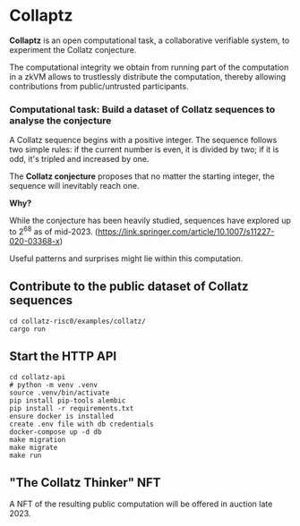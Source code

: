 # Collaptz

**Collaptz** is an open computational task, a collaborative verifiable system, to experiment the Collatz conjecture.

The computational integrity we obtain from running part of the computation in a zkVM allows to trustlessly distribute the computation, thereby allowing contributions from public/untrusted participants.


### Computational task: Build a dataset of Collatz sequences to analyse the conjecture

A Collatz sequence begins with a positive integer. The sequence follows two simple rules: if the current number is even, it is divided by two; if it is odd, it's tripled and increased by one.

The **Collatz conjecture** proposes that no matter the starting integer, the sequence will inevitably reach one.

**Why?**

While the conjecture has been heavily studied, sequences have explored up to $2^{68}$ as of mid-2023. (https://link.springer.com/article/10.1007/s11227-020-03368-x)

Useful patterns and surprises might lie within this computation.


## Contribute to the public dataset of Collatz sequences

```shell
cd collatz-risc0/examples/collatz/
cargo run
```

## Start the HTTP API

```shell
cd collatz-api
# python -m venv .venv
source .venv/bin/activate
pip install pip-tools alembic
pip install -r requirements.txt 
ensure docker is installed
create .env file with db credentials
docker-compose up -d db
make migration
make migrate
make run 
```


## "The Collatz Thinker" NFT
A NFT of the resulting public computation will be offered in auction late 2023.

